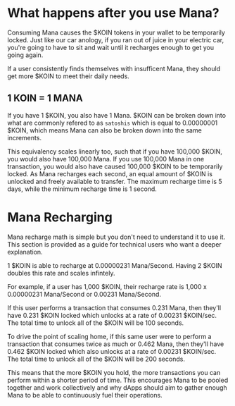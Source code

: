 
# What happens after you use Mana?

Consuming Mana causes the $KOIN tokens in your wallet to be temporarily locked. Just like our car anology, if you ran out of juice in your electric car, you're going to have to sit and wait until it recharges enough to get you going again.

If a user consistently finds themselves with insufficent Mana, they should get more $KOIN to meet their daily needs.

## 1 KOIN = 1 MANA
If you have 1 $KOIN, you also have 1 Mana. $KOIN can be broken down into what are commonly refered to as `satoshis`  which is equal to 0.00000001 $KOIN, which means Mana can also be broken down into the same increments.

This equivalency scales linearly too, such that if you have 100,000 $KOIN, you would also have 100,000 Mana. If you use 100,000 Mana in one transaction, you would also have caused 100,000 $KOIN to be temporarily locked. As Mana recharges each second, an equal amount of $KOIN is unlocked and freely available to transfer. The maximum recharge time is 5 days, while the minimum recharge time is 1 second.

# Mana Recharging

Mana recharge math is simple but you don't need to understand it to use it. This section is provided as a guide for technical users who want a deeper explanation.

1 $KOIN is able to recharge at 0.00000231 Mana/Second. Having 2 $KOIN doubles this rate and scales infintely. 

For example, if a user has 1,000 $KOIN,  their recharge rate is 1,000 x 0.00000231 Mana/Second or 0.00231 Mana/Second.

If this user performs a transaction that consumes 0.231 Mana, then they'll have 0.231 $KOIN locked which unlocks at a rate of 0.00231 $KOIN/sec. The total time to unlock all of the $KOIN will be 100 seconds.

To drive the point of scaling home, if this same user were to perform a transaction that consumes twice as much or 0.462 Mana, then they'll have 0.462 $KOIN locked which also unlocks at a rate of 0.00231 $KOIN/sec. The total time to unlock all of the $KOIN will be 200 seconds.

This means that the more $KOIN you hold, the more transactions you can perform within a shorter period of time. This encourages Mana to be pooled together and work collectively and why dApps should aim to gather enough Mana to be able to continuously fuel their operations.